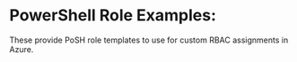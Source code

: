 # PowerShell Role Examples:
These provide PoSH role templates to use for custom RBAC assignments in Azure.
